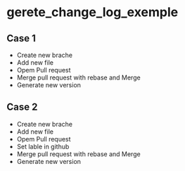 # gerete_change_log_exemple

## Case 1

* Create new brache
* Add new file
* Opem Pull request
* Merge pull request with rebase and Merge
* Generate new version

## Case 2

* Create new brache
* Add new file
* Opem Pull request
* Set lable in github
* Merge pull request with rebase and Merge
* Generate new version
